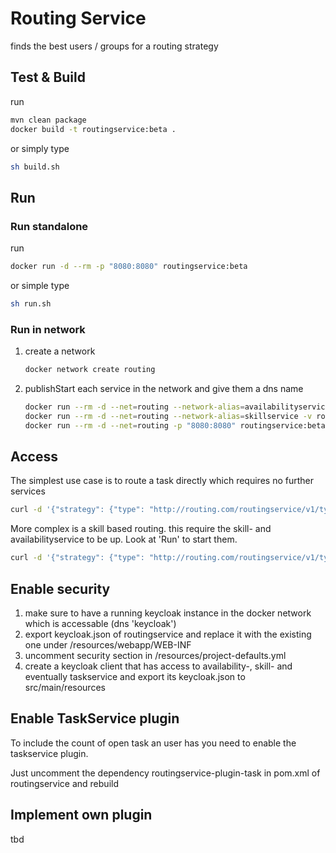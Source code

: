 # Routing Service

finds the best users / groups for a routing strategy

## Test & Build

run 
```bash
mvn clean package
docker build -t routingservice:beta .
```

or simply type
```bash
sh build.sh
```

## Run

### Run standalone

run
```bash
docker run -d --rm -p "8080:8080" routingservice:beta
```

or simple type
```bash
sh run.sh
```

### Run in network 

1. create a network
    ```bash
    docker network create routing
    ```
    
2. publishStart each service in the network and give them a dns name
    ```bash
    docker run --rm -d --net=routing --network-alias=availabilityservice -v routing_availabilityservice:/persistence availabilityservice:beta
    docker run --rm -d --net=routing --network-alias=skillservice -v routing_skillservice:/persistence skillservice:beta
    docker run --rm -d --net=routing -p "8080:8080" routingservice:beta  
    ```

## Access

The simplest use case is to route a task directly which requires no further services
```bash
curl -d '{"strategy": {"type": "http://routing.com/routingservice/v1/types/strategies/direct","user": "1"}}' -H 'Content-Type: application/json' http://localhost:8080/api/v1/routing
```

More complex is a skill based routing. this require the skill- and availabilityservice to be up. Look at 'Run' to start them. 

```bash
curl -d '{"strategy": {"type": "http://routing.com/routingservice/v1/types/strategies/requirement","requirements": [{"type": "http://routing.com/routingservice/v1/types/requirement/skill/integer","skillKey": "banking","value": 10}]}}' -H 'Content-Type: application/json' http://localhost:8080/api/v1/routing
```

## Enable security

1. make sure to have a running keycloak instance in the docker network which is accessable (dns 'keycloak')
2. export keycloak.json of routingservice and replace it with the existing one under /resources/webapp/WEB-INF
3. uncomment security section in /resources/project-defaults.yml
4. create a keycloak client that has access to availability-, skill- and eventually taskservice and export its keycloak.json to src/main/resources

## Enable TaskService plugin

To include the count of open task an user has you need to enable the taskservice plugin. 

Just uncomment the dependency routingservice-plugin-task in pom.xml of routingservice and rebuild

## Implement own plugin

tbd